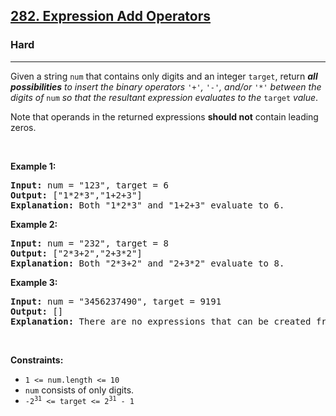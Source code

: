 <h2><a href="https://leetcode.com/problems/expression-add-operators/">282. Expression Add Operators</a></h2><h3>Hard</h3><hr><div><p>Given a string <code>num</code> that contains only digits and an integer <code>target</code>, return <em><strong>all possibilities</strong> to insert the binary operators </em><code>'+'</code><em>, </em><code>'-'</code><em>, and/or </em><code>'*'</code><em> between the digits of </em><code>num</code><em> so that the resultant expression evaluates to the </em><code>target</code><em> value</em>.</p>

<p>Note that operands in the returned expressions <strong>should not</strong> contain leading zeros.</p>

<p>&nbsp;</p>
<p><strong class="example">Example 1:</strong></p>

<pre style="position: relative;"><strong>Input:</strong> num = "123", target = 6
<strong>Output:</strong> ["1*2*3","1+2+3"]
<strong>Explanation:</strong> Both "1*2*3" and "1+2+3" evaluate to 6.
<div class="open_grepper_editor" title="Edit &amp; Save To Grepper"></div></pre>

<p><strong class="example">Example 2:</strong></p>

<pre style="position: relative;"><strong>Input:</strong> num = "232", target = 8
<strong>Output:</strong> ["2*3+2","2+3*2"]
<strong>Explanation:</strong> Both "2*3+2" and "2+3*2" evaluate to 8.
<div class="open_grepper_editor" title="Edit &amp; Save To Grepper"></div></pre>

<p><strong class="example">Example 3:</strong></p>

<pre style="position: relative;"><strong>Input:</strong> num = "3456237490", target = 9191
<strong>Output:</strong> []
<strong>Explanation:</strong> There are no expressions that can be created from "3456237490" to evaluate to 9191.
<div class="open_grepper_editor" title="Edit &amp; Save To Grepper"></div></pre>

<p>&nbsp;</p>
<p><strong>Constraints:</strong></p>

<ul>
	<li><code>1 &lt;= num.length &lt;= 10</code></li>
	<li><code>num</code> consists of only digits.</li>
	<li><code>-2<sup>31</sup> &lt;= target &lt;= 2<sup>31</sup> - 1</code></li>
</ul>
</div>